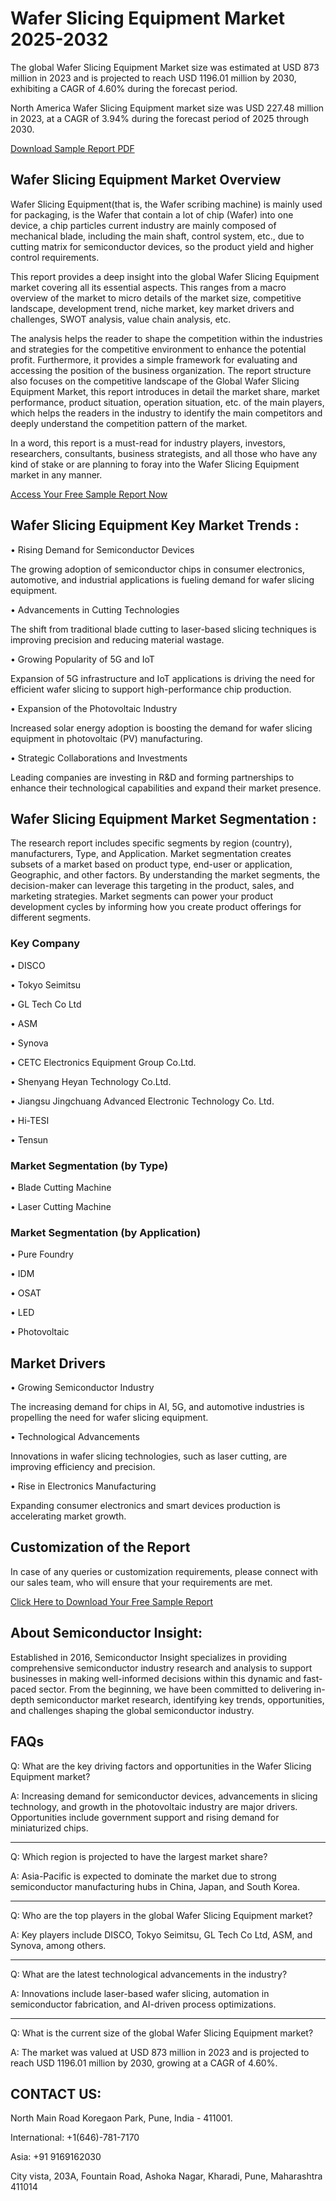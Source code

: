 <h1>Wafer Slicing Equipment Market 2025-2032</h1>

The global Wafer Slicing Equipment Market size was estimated at USD 873 million in 2023 and is projected to reach USD 1196.01 million by 2030, exhibiting a CAGR of 4.60% during the forecast period.

North America Wafer Slicing Equipment market size was USD 227.48 million in 2023, at a CAGR of 3.94% during the forecast period of 2025 through 2030.

[Download Sample Report PDF
](https://semiconductorinsight.com/download-sample-report/?product_id=82140)

<h2>Wafer Slicing Equipment Market Overview</h2>

Wafer Slicing Equipment(that is, the Wafer scribing machine) is mainly used for packaging, is the Wafer that contain a lot of chip (Wafer) into one device, a chip particles current industry are mainly composed of mechanical blade, including the main shaft, control system, etc., due to cutting matrix for semiconductor devices, so the product yield and higher control requirements.

This report provides a deep insight into the global Wafer Slicing Equipment market covering all its essential aspects. This ranges from a macro overview of the market to micro details of the market size, competitive landscape, development trend, niche market, key market drivers and challenges, SWOT analysis, value chain analysis, etc.

The analysis helps the reader to shape the competition within the industries and strategies for the competitive environment to enhance the potential profit. Furthermore, it provides a simple framework for evaluating and accessing the position of the business organization. The report structure also focuses on the competitive landscape of the Global Wafer Slicing Equipment Market, this report introduces in detail the market share, market performance, product situation, operation situation, etc. of the main players, which helps the readers in the industry to identify the main competitors and deeply understand the competition pattern of the market.

In a word, this report is a must-read for industry players, investors, researchers, consultants, business strategists, and all those who have any kind of stake or are planning to foray into the Wafer Slicing Equipment market in any manner.



[Access Your Free Sample Report Now
](https://semiconductorinsight.com/download-sample-report/?product_id=82140)


<h2>Wafer Slicing Equipment Key Market Trends  :</h2>

•	Rising Demand for Semiconductor Devices

The growing adoption of semiconductor chips in consumer electronics, automotive, and industrial applications is fueling demand for wafer slicing equipment.

•	Advancements in Cutting Technologies

The shift from traditional blade cutting to laser-based slicing techniques is improving precision and reducing material wastage.

•	Growing Popularity of 5G and IoT

Expansion of 5G infrastructure and IoT applications is driving the need for efficient wafer slicing to support high-performance chip production.

•	Expansion of the Photovoltaic Industry

Increased solar energy adoption is boosting the demand for wafer slicing equipment in photovoltaic (PV) manufacturing.

•	Strategic Collaborations and Investments

Leading companies are investing in R&D and forming partnerships to enhance their technological capabilities and expand their market presence.



<h2>Wafer Slicing Equipment Market Segmentation :</h2>

The research report includes specific segments by region (country), manufacturers, Type, and Application. Market segmentation creates subsets of a market based on product type, end-user or application, Geographic, and other factors. By understanding the market segments, the decision-maker can leverage this targeting in the product, sales, and marketing strategies. Market segments can power your product development cycles by informing how you create product offerings for different segments.

<h3>Key Company</h3>

•	DISCO

•	Tokyo Seimitsu

•	GL Tech Co Ltd

•	ASM

•	Synova

•	CETC Electronics Equipment Group Co.Ltd.

•	Shenyang Heyan Technology Co.Ltd.

•	Jiangsu Jingchuang Advanced Electronic Technology Co.	Ltd.

•	Hi-TESI

•	Tensun

<h3>Market Segmentation (by Type)</h3>

•	Blade Cutting Machine

•	Laser Cutting Machine

<h3>Market Segmentation (by Application)</h3>

•	Pure Foundry

•	IDM

•	OSAT

•	LED

•	Photovoltaic

<h2>Market Drivers</h2>

•	Growing Semiconductor Industry

The increasing demand for chips in AI, 5G, and automotive industries is propelling the need for wafer slicing equipment.

•	Technological Advancements

Innovations in wafer slicing technologies, such as laser cutting, are improving efficiency and precision.

•	Rise in Electronics Manufacturing

Expanding consumer electronics and smart devices production is accelerating market growth.



<h2>Customization of the Report</h2>

In case of any queries or customization requirements, please connect with our sales team, who will ensure that your requirements are met.



[Click Here to Download Your Free Sample Report 
](https://semiconductorinsight.com/download-sample-report/?product_id=82140)


<h2>About Semiconductor Insight:</h2>

Established in 2016, Semiconductor Insight specializes in providing comprehensive semiconductor industry research and analysis to support businesses in making well-informed decisions within this dynamic and fast-paced sector. From the beginning, we have been committed to delivering in-depth semiconductor market research, identifying key trends, opportunities, and challenges shaping the global semiconductor industry.



<h2>FAQs</h2>

Q: What are the key driving factors and opportunities in the Wafer Slicing Equipment market?

A: Increasing demand for semiconductor devices, advancements in slicing technology, and growth in the photovoltaic industry are major drivers. Opportunities include government support and rising demand for miniaturized chips.

________________________________________

Q: Which region is projected to have the largest market share?

A: Asia-Pacific is expected to dominate the market due to strong semiconductor manufacturing hubs in China, Japan, and South Korea.

________________________________________

Q: Who are the top players in the global Wafer Slicing Equipment market?

A: Key players include DISCO, Tokyo Seimitsu, GL Tech Co Ltd, ASM, and Synova, among others.

________________________________________

Q: What are the latest technological advancements in the industry?

A: Innovations include laser-based wafer slicing, automation in semiconductor fabrication, and AI-driven process optimizations.

________________________________________

Q: What is the current size of the global Wafer Slicing Equipment market?

A: The market was valued at USD 873 million in 2023 and is projected to reach USD 1196.01 million by 2030, growing at a CAGR of 4.60%.



<h2>CONTACT US:</h2>

North Main Road Koregaon Park, Pune, India - 411001.

International: +1(646)-781-7170

Asia: +91 9169162030



City vista, 203A, Fountain Road, Ashoka Nagar, Kharadi, Pune, Maharashtra 411014



